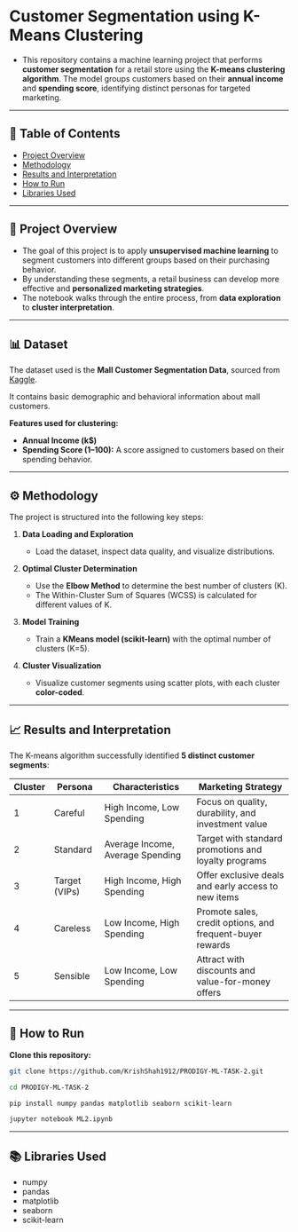 # Customer Segmentation using K-Means Clustering
  - This repository contains a machine learning project that performs **customer segmentation** for a retail store using the **K-means clustering algorithm**. The model groups customers based on their **annual income** and **spending score**, identifying distinct personas for targeted marketing.

---

## 📑 Table of Contents
- [Project Overview](#project-overview)
- [Methodology](#methodology)
- [Results and Interpretation](#results-and-interpretation)
- [How to Run](#how-to-run)
- [Libraries Used](#libraries-used)

---

## 📌 Project Overview
  - The goal of this project is to apply **unsupervised machine learning** to segment customers into different groups based on their purchasing behavior.  
  - By understanding these segments, a retail business can develop more effective and **personalized marketing strategies**.  
  - The notebook walks through the entire process, from **data exploration** to **cluster interpretation**.

---

## 📊 Dataset
The dataset used is the **Mall Customer Segmentation Data**, sourced from [Kaggle](https://www.kaggle.com/vjchoudhary7/customer-segmentation-tutorial-in-python).  

It contains basic demographic and behavioral information about mall customers.  

**Features used for clustering:**
- **Annual Income (k$)**
- **Spending Score (1–100):** A score assigned to customers based on their spending behavior.

---

## ⚙️ Methodology
The project is structured into the following key steps:

1. **Data Loading and Exploration**  
   - Load the dataset, inspect data quality, and visualize distributions.

2. **Optimal Cluster Determination**  
   - Use the **Elbow Method** to determine the best number of clusters (K).  
   - The Within-Cluster Sum of Squares (WCSS) is calculated for different values of K.

3. **Model Training**  
   - Train a **KMeans model (scikit-learn)** with the optimal number of clusters (K=5).

4. **Cluster Visualization**  
   - Visualize customer segments using scatter plots, with each cluster **color-coded**.

---

## 📈 Results and Interpretation
The K-means algorithm successfully identified **5 distinct customer segments**:

| Cluster | Persona   | Characteristics                | Marketing Strategy |
|---------|-----------|--------------------------------|--------------------|
| 1       | Careful   | High Income, Low Spending      | Focus on quality, durability, and investment value |
| 2       | Standard  | Average Income, Average Spending | Target with standard promotions and loyalty programs |
| 3       | Target (VIPs) | High Income, High Spending  | Offer exclusive deals and early access to new items |
| 4       | Careless  | Low Income, High Spending      | Promote sales, credit options, and frequent-buyer rewards |
| 5       | Sensible  | Low Income, Low Spending       | Attract with discounts and value-for-money offers |

---

## 🚀 How to Run

**Clone this repository:**
   ```bash
   git clone https://github.com/KrishShah1912/PRODIGY-ML-TASK-2.git

   cd PRODIGY-ML-TASK-2

   pip install numpy pandas matplotlib seaborn scikit-learn

  jupyter notebook ML2.ipynb
   ```

---

## 📚 Libraries Used
  * numpy
  * pandas
  * matplotlib
  * seaborn
  * scikit-learn   

